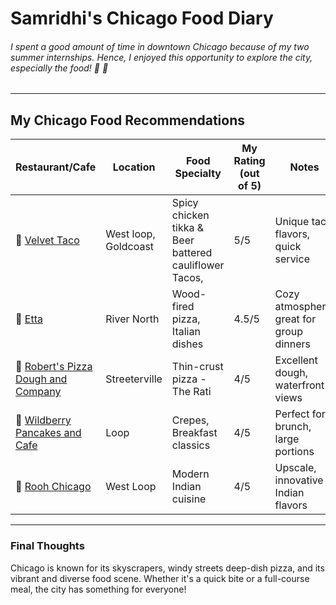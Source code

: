 # Samridhi's Chicago Food Diary

###### I spent a good amount of time in downtown Chicago because of my two summer internships. Hence, I enjoyed this opportunity to explore the city, especially the food! 🥘 🌆 

---

## My Chicago Food Recommendations

| Restaurant/Cafe                       | Location           | Food Specialty                   | My Rating (out of 5) | Notes                                     |
|---------------------------------------|--------------------|----------------------------------|----------------------|-------------------------------------------|
|🌮 [Velvet Taco](https://www.velvettaco.com)                          | West loop, Goldcoast         | Spicy chicken tikka & Beer battered cauliflower Tacos,            | 5/5       | Unique taco flavors, quick service        |
|🍕 [Etta](https://www.ettarestaurant.com)                                 | River North         | Wood-fired pizza, Italian dishes | 4.5/5       | Cozy atmosphere, great for group dinners  |
|🍕 [Robert's Pizza Dough and Company](https://robertspizza.com)      | Streeterville        | Thin-crust pizza - The Rati               | 4/5      | Excellent dough, waterfront views         |
|🥞 [Wildberry Pancakes and Cafe](https://www.wildberrycafe.com)           | Loop         | Crepes, Breakfast classics     | 4/5       | Perfect for brunch, large portions        |
|🍛 [Rooh Chicago](https://roohchicago.com)                           | West Loop        | Modern Indian cuisine            | 4/5       | Upscale, innovative Indian flavors        |

---


### Final Thoughts
Chicago is known for its skyscrapers, windy streets deep-dish pizza, and its vibrant and diverse food scene. Whether it's a quick bite or a full-course meal, the city has something for everyone!

